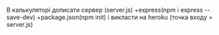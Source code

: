 В калькуляторі дописати сервер (server.js)
+express(npm i express --save-dev)
+package.json(npm init) 
і викласти на heroku (точка входу = server.js)
